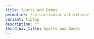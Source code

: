 ```yaml
---
title: Sports and Games
permalink: /co-curricular-activities/
variant: tiptap
description: ""
third_nav_title: Sports and Games
---
```

<p></p>